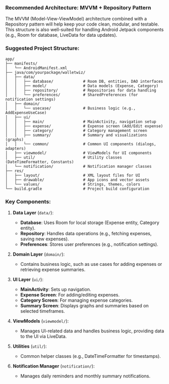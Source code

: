 ### Recommended Architecture: MVVM + Repository Pattern
The MVVM (Model-View-ViewModel) architecture combined with a Repository pattern will help keep your code clean, modular, and testable. This structure is also well-suited for handling Android Jetpack components (e.g., Room for database, LiveData for data updates).

### Suggested Project Structure:
```
app/
├── manifests/
│   └── AndroidManifest.xml
├── java/com/yourpackage/walletwiz/
│   ├── data/
│   │   ├── database/             # Room DB, entities, DAO interfaces
│   │   ├── model/                # Data models (Expense, Category)
│   │   ├── repository/           # Repositories for data handling
│   │   └── preferences/          # SharedPreferences (for notification settings)
│   ├── domain/
│   │   └── usecase/              # Business logic (e.g., AddExpenseUseCase)
│   ├── ui/
│   │   ├── main/                 # MainActivity, navigation setup
│   │   ├── expense/              # Expense screen (Add/Edit expense)
│   │   ├── category/             # Category management screen
│   │   ├── summary/              # Summary and visualizations (graphs)
│   │   └── common/               # Common UI components (dialogs, adapters)
│   ├── viewmodel/                # ViewModels for UI components
│   ├── util/                     # Utility classes (DateTimeFormatter, Constants)
│   └── notification/             # Notification manager classes
├── res/
│   ├── layout/                   # XML layout files for UI
│   ├── drawable/                 # App icons and vector assets
│   └── values/                   # Strings, themes, colors
└── build.gradle                  # Project build configuration
```

### Key Components:
1. **Data Layer** (`data/`):
    - **Database**: Uses Room for local storage (Expense entity, Category entity).
    - **Repository**: Handles data operations (e.g., fetching expenses, saving new expenses).
    - **Preferences**: Stores user preferences (e.g., notification settings).

2. **Domain Layer** (`domain/`):
    - Contains business logic, such as use cases for adding expenses or retrieving expense summaries.

3. **UI Layer** (`ui/`):
    - **MainActivity**: Sets up navigation.
    - **Expense Screen**: For adding/editing expenses.
    - **Category Screen**: For managing expense categories.
    - **Summary Screen**: Displays graphs and summaries based on selected timeframes.

4. **ViewModels** (`viewmodel/`):
    - Manages UI-related data and handles business logic, providing data to the UI via LiveData.

5. **Utilities** (`util/`):
    - Common helper classes (e.g., DateTimeFormatter for timestamps).

6. **Notification Manager** (`notification/`):
    - Manages daily reminders and monthly summary notifications.